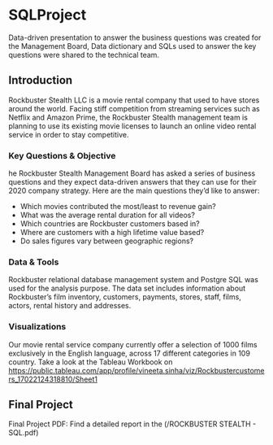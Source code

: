 # SQLProject
Data-driven presentation to answer the business questions was created for the Management Board, Data dictionary and SQLs used to answer the key questions were shared to the technical team.

## Introduction
Rockbuster Stealth LLC is a movie rental company that used to have stores around the world. Facing stiff competition from streaming services such as Netflix and Amazon Prime,
the Rockbuster Stealth management team is planning to use its existing movie licenses to launch an online video rental service in order to stay competitive.

### Key Questions & Objective
he Rockbuster Stealth Management Board has asked a series of business questions and they expect data-driven answers that they can use for their 2020 company strategy. Here are
the main questions they’d like to answer:

- Which movies contributed the most/least to revenue gain?
- What was the average rental duration for all videos?
- Which countries are Rockbuster customers based in?
- Where are customers with a high lifetime value based?
- Do sales figures vary between geographic regions?

### Data & Tools
Rockbuster relational database management system and Postgre SQL was used for the analysis purpose. The data set includes information about Rockbuster’s film inventory, customers, payments, stores, staff, films, actors, rental history and addresses.

### Visualizations
Our movie rental service company currently offer a selection of 1000 films exclusively in the English language, across 17 different categories in 109 country. Take a look at the Tableau Workbook on https://public.tableau.com/app/profile/vineeta.sinha/viz/Rockbustercustomers_17022124318810/Sheet1

## Final Project
Final Project PDF: Find a detailed report in the (/ROCKBUSTER STEALTH - SQL.pdf)
